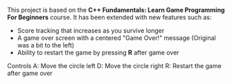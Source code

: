 This project is based on the **C++ Fundamentals: Learn Game Programming For Beginners** course. It has been extended with new features such as:

- Score tracking that increases as you survive longer
- A game over screen with a centered "Game Over!" message (Original was a bit to the left)
- Ability to restart the game by pressing **R** after game over

Controls
  A: Move the circle left
  D: Move the circle right
  R: Restart the game after game over
